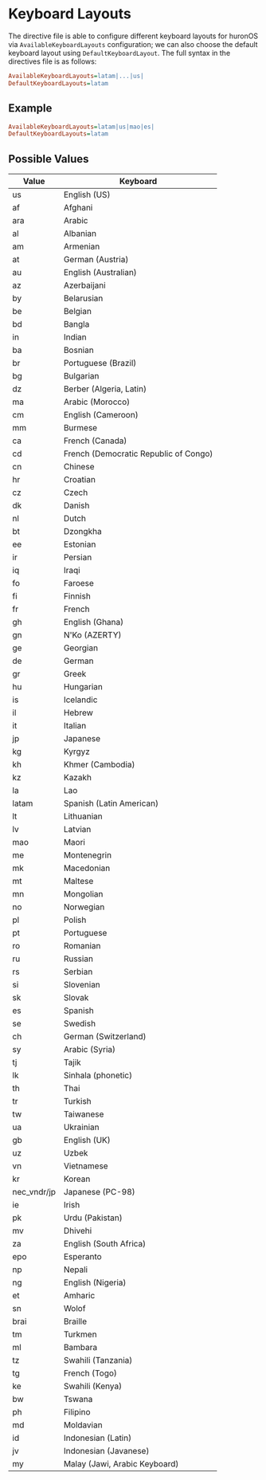 # Keyboard Layouts

The directive file is able to configure different keyboard layouts for huronOS via `AvailableKeyboardLayouts` configuration; we can also choose the default keyboard layout using `DefaultKeyboardLayout`.
The full syntax in the directives file is as follows:
 
```ini
AvailableKeyboardLayouts=latam|...|us|
DefaultKeyboardLayouts=latam
```

## Example
```ini
AvailableKeyboardLayouts=latam|us|mao|es|
DefaultKeyboardLayouts=latam
```

## Possible Values

|  Value 	|  Keyboard  |
| ------- | ---------- |
|  us           | English (US)
|  af           | Afghani
|  ara          | Arabic
|  al           | Albanian
|  am           | Armenian
|  at           | German (Austria)
|  au           | English (Australian)
|  az           | Azerbaijani
|  by           | Belarusian
|  be           | Belgian
|  bd           | Bangla
|  in           | Indian
|  ba           | Bosnian
|  br           | Portuguese (Brazil)
|  bg           | Bulgarian
|  dz           | Berber (Algeria, Latin)
|  ma           | Arabic (Morocco)
|  cm           | English (Cameroon)
|  mm           | Burmese
|  ca           | French (Canada)
|  cd           | French (Democratic Republic of Congo)
|  cn           | Chinese
|  hr           | Croatian
|  cz           | Czech
|  dk           | Danish
|  nl           | Dutch
|  bt           | Dzongkha
|  ee           | Estonian
|  ir           | Persian
|  iq           | Iraqi
|  fo           | Faroese
|  fi           | Finnish
|  fr           | French
|  gh           | English (Ghana)
|  gn           | N'Ko (AZERTY)
|  ge           | Georgian
|  de           | German
|  gr           | Greek
|  hu           | Hungarian
|  is           | Icelandic
|  il           | Hebrew
|  it           | Italian
|  jp           | Japanese
|  kg           | Kyrgyz
|  kh           | Khmer (Cambodia)
|  kz           | Kazakh
|  la           | Lao
|  latam        | Spanish (Latin American)
|  lt           | Lithuanian
|  lv           | Latvian
|  mao          | Maori
|  me           | Montenegrin
|  mk           | Macedonian
|  mt           | Maltese
|  mn           | Mongolian
|  no           | Norwegian
|  pl           | Polish
|  pt           | Portuguese
|  ro           | Romanian
|  ru           | Russian
|  rs           | Serbian
|  si           | Slovenian
|  sk           | Slovak
|  es           | Spanish
|  se           | Swedish
|  ch           | German (Switzerland)
|  sy           | Arabic (Syria)
|  tj           | Tajik
|  lk           | Sinhala (phonetic)
|  th           | Thai
|  tr           | Turkish
|  tw           | Taiwanese
|  ua           | Ukrainian
|  gb           | English (UK)
|  uz           | Uzbek
|  vn           | Vietnamese
|  kr           | Korean
|  nec_vndr/jp  | Japanese (PC-98)
|  ie           | Irish
|  pk           | Urdu (Pakistan)
|  mv           | Dhivehi
|  za           | English (South Africa)
|  epo          | Esperanto
|  np           | Nepali
|  ng           | English (Nigeria)
|  et           | Amharic
|  sn           | Wolof
|  brai         | Braille
|  tm           | Turkmen
|  ml           | Bambara
|  tz           | Swahili (Tanzania)
|  tg           | French (Togo)
|  ke           | Swahili (Kenya)
|  bw           | Tswana
|  ph           | Filipino
|  md           | Moldavian
|  id           | Indonesian (Latin)
|  jv           | Indonesian (Javanese)
|  my           | Malay (Jawi, Arabic Keyboard)
